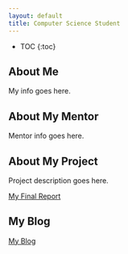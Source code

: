 ```yaml
---
layout: default
title: Computer Science Student
---
```


* TOC
{:toc}

## About Me

My info goes here.

## About My Mentor

Mentor info goes here.

## About My Project

Project description goes here.

[My Final Report](files/finalreport.pdf)

## My Blog

[My Blog](blog.html)
